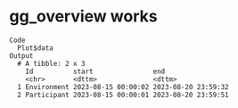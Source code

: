 # gg_overview works

    Code
      Plot$data
    Output
      # A tibble: 2 x 3
        Id          start               end                
        <chr>       <dttm>              <dttm>             
      1 Environment 2023-08-15 00:00:02 2023-08-20 23:59:32
      2 Participant 2023-08-15 00:00:01 2023-08-20 23:59:51


